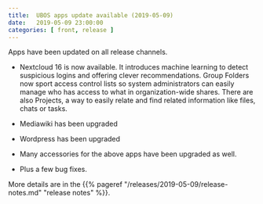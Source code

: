 ```yaml
---
title:  UBOS apps update available (2019-05-09)
date:   2019-05-09 23:00:00
categories: [ front, release ]
---
```


Apps have been updated on all release channels.

* Nextcloud 16 is now available. It introduces machine learning to detect suspicious logins
  and offering clever recommendations. Group Folders now sport access control lists so
  system administrators can easily manage who has access to what in organization-wide shares.
  There are also Projects, a way to easily relate and find related information like files,
  chats or tasks.

* Mediawiki has been upgraded

* Wordpress has been upgraded

* Many accessories for the above apps have been upgraded as well.

* Plus a few bug fixes.

More details are in the
{{% pageref "/releases/2019-05-09/release-notes.md" "release notes" %}}.
